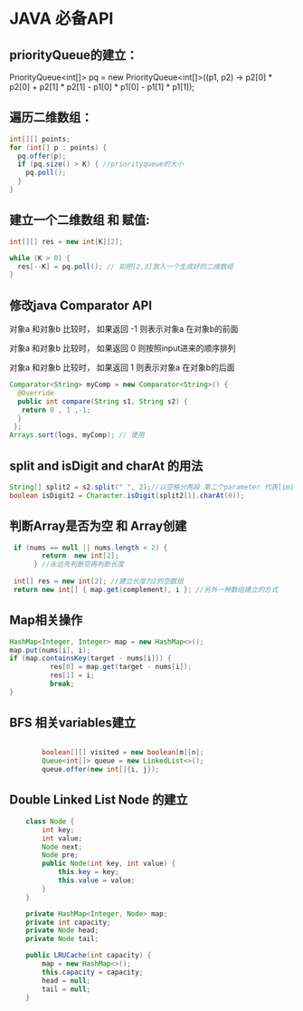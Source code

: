 # JAVA 必备API

## priorityQueue的建立：

PriorityQueue&lt;int\[\]&gt; pq = new PriorityQueue&lt;int\[\]&gt;\(\(p1, p2\) -&gt; p2\[0\] \* p2\[0\] + p2\[1\] \* p2\[1\] - p1\[0\] \* p1\[0\] - p1\[1\] \* p1\[1\]\);

## 遍历二维数组：

```java
int[][] points;
for (int[] p : points) {
  pq.offer(p);
  if (pq.size() > K) { //priorityqueue的大小
    pq.poll();
  }
}
```

## 建立一个二维数组 和 赋值:

```java
int[][] res = new int[K][2];

while (K > 0) {
  res[--K] = pq.poll(); // 如把[2,3]放入一个生成好的二维数组
}

```

## 修改java Comparator API

对象a 和对象b 比较时， 如果返回 -1 则表示对象a 在对象b的前面

对象a 和对象b 比较时， 如果返回 0  则按照input进来的顺序排列

对象a 和对象b 比较时， 如果返回 1  则表示对象a 在对象b的后面

```java
Comparator<String> myComp = new Comparator<String>() {
  @Override
  public int compare(String s1, String s2) {
   return 0 , 1 ,-1;
  }
 };
Arrays.sort(logs, myComp); // 使用

```

## split and isDigit and  charAt 的用法

```java
String[] split2 = s2.split(" ", 2);//以空格分两段 第二个parameter 代表limits
boolean isDigit2 = Character.isDigit(split2[1].charAt(0));
```

## 判断Array是否为空 和 Array创建

```java
 if (nums == null || nums.length < 2) {
        return  new int[2];
      } //永远先判断空再判断长度
 
 int[] res = new int[2]; //建立长度为2的空数组
 return new int[] { map.get(complement), i }; //另外一种数组建立的方式
```

## Map相关操作

```java
HashMap<Integer, Integer> map = new HashMap<>();
map.put(nums[i], i);
if (map.containsKey(target - nums[i])) {
          res[0] = map.get(target - nums[i]);
          res[1] = i;
          break;
} 
```



## BFS 相关variables建立

```java
  
        boolean[][] visited = new boolean[m][n];
        Queue<int[]> queue = new LinkedList<>();
        queue.offer(new int[]{i, j});

```

## Double Linked List Node 的建立

```java
    class Node {
        int key;
        int value;
        Node next;
        Node pre;
        public Node(int key, int value) {
            this.key = key;
            this.value = value;
        }
    }

    private HashMap<Integer, Node> map;
    private int capacity;
    private Node head;
    private Node tail;

    public LRUCache(int capacity) {
        map = new HashMap<>();
        this.capacity = capacity;
        head = null;
        tail = null;
    }
```

